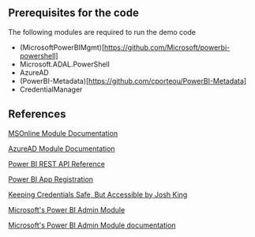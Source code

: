 
## Prerequisites for the code

The following modules are required to run the demo code

- (MicrosoftPowerBIMgmt)[https://github.com/Microsoft/powerbi-powershell]
- Microsoft.ADAL.PowerShell
- AzureAD
- (PowerBI-Metadata)[https://github.com/cporteou/PowerBI-Metadata]
- CredentialManager

## References

[MSOnline Module Documentation](https://docs.microsoft.com/en-us/powershell/module/msonline/?view=azureadps-1.0)

[AzureAD Module Documentation]()

[Power BI REST API Reference](https://docs.microsoft.com/en-us/rest/api/power-bi/)

[Power BI App Registration](https://dev.powerbi.com/apps)

[Keeping Credentials Safe, But Accessible by Josh King](https://king.geek.nz/2018/07/10/safe-credentials/)

[Microsoft's Power BI Admin Module](https://www.powershellgallery.com/packages/MicrosoftPowerBIMgmt/)

[Microsoft's Power BI Admin Module documentation](https://docs.microsoft.com/en-us/powershell/power-bi/overview?view=powerbi-ps)


